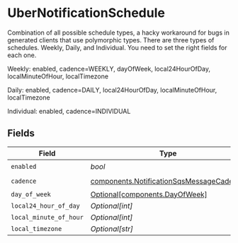 # UberNotificationSchedule


Combination of all possible schedule types, a hacky workaround for bugs in generated clients that use polymorphic types.
There are three types of schedules. Weekly, Daily, and Individual. You need to set the right fields for each one.

Weekly:
    enabled, cadence=WEEKLY, dayOfWeek, local24HourOfDay, localMinuteOfHour, localTimezone
    
Daily:
    enabled, cadence=DAILY, local24HourOfDay, localMinuteOfHour, localTimezone
    
Individual:
    enabled, cadence=INDIVIDUAL



## Fields

| Field                                                                                                | Type                                                                                                 | Required                                                                                             | Description                                                                                          |
| ---------------------------------------------------------------------------------------------------- | ---------------------------------------------------------------------------------------------------- | ---------------------------------------------------------------------------------------------------- | ---------------------------------------------------------------------------------------------------- |
| `enabled`                                                                                            | *bool*                                                                                               | :heavy_check_mark:                                                                                   | N/A                                                                                                  |
| `cadence`                                                                                            | [components.NotificationSqsMessageCadence](../../models/components/notificationsqsmessagecadence.md) | :heavy_check_mark:                                                                                   | N/A                                                                                                  |
| `day_of_week`                                                                                        | [Optional[components.DayOfWeek]](../../models/components/dayofweek.md)                               | :heavy_minus_sign:                                                                                   | N/A                                                                                                  |
| `local24_hour_of_day`                                                                                | *Optional[int]*                                                                                      | :heavy_minus_sign:                                                                                   | N/A                                                                                                  |
| `local_minute_of_hour`                                                                               | *Optional[int]*                                                                                      | :heavy_minus_sign:                                                                                   | N/A                                                                                                  |
| `local_timezone`                                                                                     | *Optional[str]*                                                                                      | :heavy_minus_sign:                                                                                   | N/A                                                                                                  |